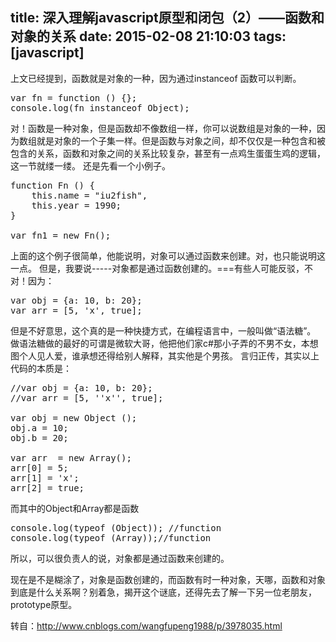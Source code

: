 title: 深入理解javascript原型和闭包（2）——函数和对象的关系
date: 2015-02-08 21:10:03
tags: [javascript]
---
上文已经提到，函数就是对象的一种，因为通过instanceof 函数可以判断。
<pre>
var fn = function () {};
console.log(fn instanceof Object);
</pre>
<!--more-->
对！函数是一种对象，但是函数却不像数组一样，你可以说数组是对象的一种，因为数组就是对象的一个子集一样。但是函数与对象之间，却不仅仅是一种包含和被包含的关系，函数和对象之间的关系比较复杂，甚至有一点鸡生蛋蛋生鸡的逻辑，这一节就缕一缕。
还是先看一个小例子。
<pre>
function Fn () {
	this.name = "iu2fish",
	this.year = 1990;
}

var fn1 = new Fn();
</pre>
上面的这个例子很简单，他能说明，对象可以通过函数来创建。对，也只能说明这一点。
但是，我要说-----对象都是通过函数创建的。===有些人可能反驳，不对！因为：
<pre>
var obj = {a: 10, b: 20};
var arr = [5, 'x', true];
</pre>
但是不好意思，这个真的是一种快捷方式，在编程语言中，一般叫做“语法糖”。
做语法糖做的最好的可谓是微软大哥，他把他们家c#那小子弄的不男不女，本想图个人见人爱，谁承想还得给别人解释，其实他是个男孩。
言归正传，其实以上代码的本质是：
<pre>
//var obj = {a: 10, b: 20};
//var arr = [5, ''x'', true];

var obj = new Object ();
obj.a = 10;
obj.b = 20;

var arr  = new Array();
arr[0] = 5;
arr[1] = 'x';
arr[2] = true;
</pre>
而其中的Object和Array都是函数
<pre>
console.log(typeof (Object)); //function
console.log(typeof (Array));//function
</pre>
所以，可以很负责人的说，对象都是通过函数来创建的。

现在是不是糊涂了，对象是函数创建的，而函数有时一种对象，天哪，函数和对象到底是什么关系啊？别着急，揭开这个谜底，还得先去了解一下另一位老朋友，prototype原型。

转自：http://www.cnblogs.com/wangfupeng1988/p/3978035.html